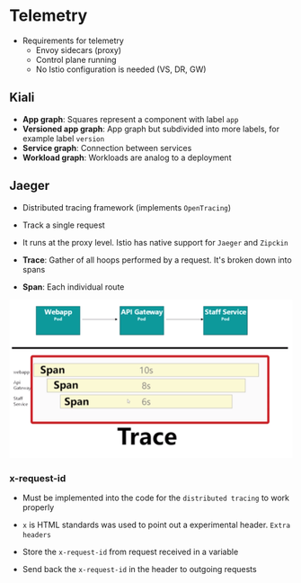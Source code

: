 # Telemetry

- Requirements for telemetry
  - Envoy sidecars (proxy)
  - Control plane running
  - No Istio configuration is needed (VS, DR, GW)

## Kiali

- **App graph**: Squares represent a component with label `app`
- **Versioned app graph**: App graph but subdivided into more labels, for example label `version`
- **Service graph**: Connection between services
- **Workload graph**: Workloads are analog to a deployment

## Jaeger

- Distributed tracing framework (implements `OpenTracing`)
- Track a single request
- It runs at the proxy level. Istio has native support for `Jaeger` and `Zipckin`

- **Trace**: Gather of all hoops performed by a request. It's broken down into spans
- **Span**: Each individual route

![Distributed tracing](./images/distributed-tracing.png)

### x-request-id

- Must be implemented into the code for the `distributed tracing` to work properly
- `x` is HTML standards was used to point out a experimental header. `Extra headers`

- Store the `x-request-id` from request received in a variable
- Send back the `x-request-id` in the header to outgoing requests
